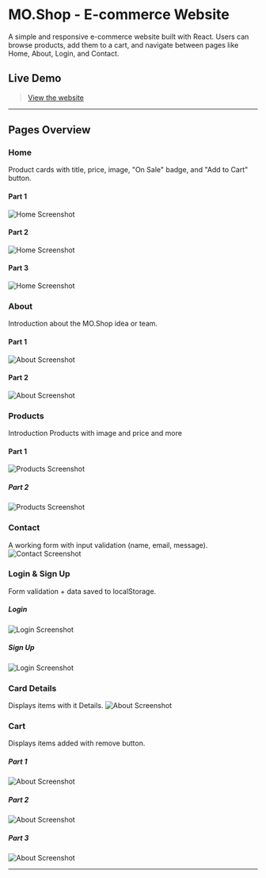 # MO.Shop - E-commerce Website

A simple and responsive e-commerce website built with React. Users can browse products, add them to a cart, and navigate between pages like Home, About, Login, and Contact.

## Live Demo

> [View the website](https://e-commerce-website-react-rho.vercel.app/)

---

## Pages Overview

### Home

Product cards with title, price, image, "On Sale" badge, and "Add to Cart" button.

#### Part 1

![Home Screenshot](./Images/Home-1.png)

#### Part 2

![Home Screenshot](./Images/Home-2.png)

#### Part 3

![Home Screenshot](./Images/Home-3.png)

### About

Introduction about the MO.Shop idea or team.

#### Part 1

![About Screenshot](./Images/About-1.png)

#### Part 2

![About Screenshot](./Images/About-2.png)

### Products

Introduction Products with image and price and more

#### Part 1

![Products Screenshot](./Images/prodcuts-1.png)

##### Part 2

![Products Screenshot](./Images/products-2.png)

### Contact

A working form with input validation (name, email, message).
![Contact Screenshot](./Images/Contact-1.png)

### Login & Sign Up

Form validation + data saved to localStorage.

##### Login

![Login Screenshot](./Images/login.png)

##### Sign Up

![Login Screenshot](./Images/signUp.png)

### Card Details

Displays items with it Details.
![About Screenshot](./Images/proDetails.png)

### Cart

Displays items added with remove button.

##### Part 1

![About Screenshot](./Images/Cart-1png.png)

##### Part 2

![About Screenshot](./Images/Cart-2.png)

##### Part 3

![About Screenshot](./Images/Cart-3.png)

---

